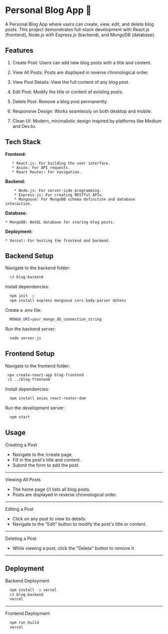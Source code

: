
# Personal Blog App 📝

A Personal Blog App where users can create, view, edit, and delete blog posts. This project demonstrates full-stack development with React.js (frontend), Node.js with Express.js (backend), and MongoDB (database).

## Features

1.  Create Post: Users can add new blog posts   with a title and content.

2. View All Posts: Posts are displayed in reverse chronological order.

3. View Post Details: View the full content of any blog post.

4. Edit Post: Modify the title or content of existing posts.

5. Delete Post: Remove a blog post permanently.

6. Responsive Design: Works seamlessly on both desktop and mobile.

7. Clean UI: Modern, minimalistic design inspired by platforms like Medium and Dev.to.




## Tech Stack

**Frontend:** 

       * React.js: For building the user interface.
       * Axios: For API requests.
       * React Router: For navigation.

**Backend:** 

        * Node.js: For server-side programming.
        * Express.js: For creating RESTful APIs.
        * Mongoose: For MongoDB schema definition and database interaction.

**Database:** 

    * MongoDB: NoSQL database for storing blog posts.

**Deployment:** 

    * Vercel: For hosting the frontend and backend.

## Backend Setup

Navigate to the backend folder:

```bash
  cd blog-backend
```

Install dependencies:

```bash
  npm init -y
  npm install express mongoose cors body-parser dotenv     
```

Create a .env file:

```bash
  MONGO_URI=your_mongo_db_connection_string
```

Run the backend server:
```bash
  node server.js
```

## Frontend Setup

Navigate to the frontend folder:
```bash
 npx create-react-app blog-frontend
 cd ../blog-frontend
```

Install dependencies:
```bash
  npm install axios react-router-dom
```

Run the development server:
```bash
  npm start
```



## Usage

Creating a Post

- Navigate to the /create page.
- Fill in the post's title and content.
- Submit the form to add the post.
------------------------
Viewing All Posts

- The home page (/) lists all blog posts.
- Posts are displayed in reverse chronological order.

------------------------
Editing a Post

- Click on any post to view its details.
- Navigate to the "Edit" button to modify the post's title or content.

------------------------
Deleting a Post

- While viewing a post, click the "Delete" button to remove it.

---------------------
## Deployment

Backend Deployment

```bash
  npm install -g vercel
  cd blog-backend
  vercel
```
------------------------
Frontend Deployment

```bash
  npm run build
  vercel
```
